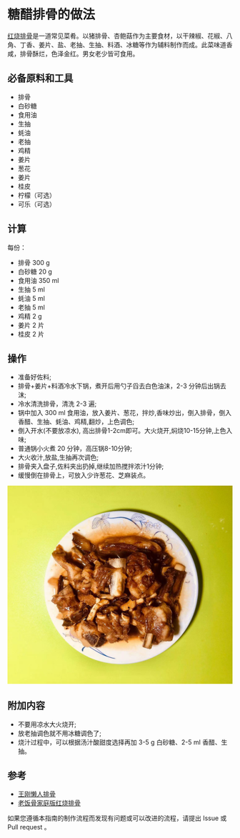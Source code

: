 # 糖醋排骨的做法

[红烧排骨](https://baike.baidu.com/item/%E7%BA%A2%E7%83%A7%E6%8E%92%E9%AA%A8/31894)是一道常见菜肴。以猪排骨、杏鲍菇作为主要食材，以干辣椒、花椒、八角、丁香、姜片、盐、老抽、生抽、料酒、冰糖等作为辅料制作而成。此菜味道香咸，排骨酥烂，色泽金红。男女老少皆可食用。

## 必备原料和工具

* 排骨
* 白砂糖
* 食用油
* 生抽
* 蚝油
* 老抽
* 鸡精
* 姜片
* 葱花
* 姜片
* 桂皮
* 柠檬（可选）
* 可乐（可选）

## 计算

每份：

* 排骨 300 g
* 白砂糖 20 g
* 食用油  350 ml
* 生抽 5 ml
* 蚝油 5 ml
* 老抽 5 ml
* 鸡精 2 g
* 姜片 2 片
* 桂皮 2 片

## 操作

* 准备好佐料;
* 排骨+姜片+料酒冷水下锅，煮开后用勺子舀去白色油沫，2-3 分钟后出锅去沫;
* 冷水清洗排骨，清洗 2-3 遍;
* 锅中加入 300 ml 食用油，放入姜片、葱花，拌炒,香味炒出，倒入排骨，倒入香醋、生抽、蚝油、鸡精,翻炒，上色调色;
* 倒入开水(不要放凉水), 高出排骨1-2cm即可。大火烧开,焖烧10-15分钟,上色入味;
* 普通锅小火煮 20 分钟，高压锅8-10分钟;
* 大火收汁,放盐,生抽再次调色;
* 排骨夹入盘子,佐料夹出扔掉,继续加热搅拌浓汁1分钟;
* 缓慢倒在排骨上，可放入少许葱花、芝麻装点。

![示例菜成品](./红烧排骨.jpg)

## 附加内容

* 不要用凉水大火烧开;
* 放老抽调色就不用冰糖调色了;
* 烧汁过程中，可以根据汤汁酸甜度选择再加 3-5 g 白砂糖、2-5 ml 香醋、生抽。

## 参考

* [王刚懒人排骨](https://b23.tv/2h4YLbz)
* [老饭骨家庭版红烧排骨](https://b23.tv/rQSxnRi)

如果您遵循本指南的制作流程而发现有问题或可以改进的流程，请提出 Issue 或 Pull request 。
